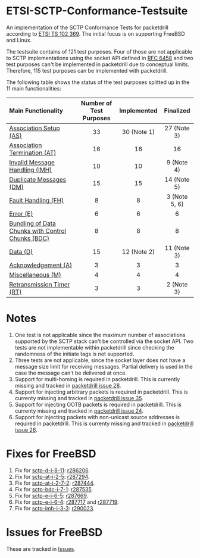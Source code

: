 # ETSI-SCTP-Conformance-Testsuite
An implementation of the SCTP Conformance Tests for packetdrill according to
[ETSI TS 102 369](http://www.etsi.org/deliver/etsi_ts/102300_102399/102369/01.01.01_60/ts_102369v010101p.pdf).
The initial focus is on supporting FreeBSD and Linux.

The testsuite contains of 121 test purposes. Four of those are not applicable to SCTP implementations using the socket API defined in [RFC 6458](https://tools.ietf.org/html/rfc6458) and two test purposes can't be implemented in packetdrill due to conceptual limits.
Therefore, 115 test purposes can be implemented with packetdrill.

The following table shows the status of the test purposes splitted up in the 11 main functionalities:

| Main Functionality                                                             | Number of Test Purposes | Implemented | Finalized      |
|:-------------------------------------------------------------------------------|:-----------------------:|:-----------:|:--------------:|
| [Association Setup (AS)](sctp-as-tests/README.md)                              | 33                      |  30 (Note 1)|  27 (Note 3)   |
| [Association Termination (AT)](sctp-at-tests/README.md)                        | 16                      |  16         |  16            |
| [Invalid Message Handling (IMH)](sctp-imh-tests/README.md)                     | 10                      |  10         |  9  (Note 4)   |
| [Duplicate Messages (DM)](sctp-dm-tests/README.md)                             | 15                      |  15         |  14 (Note 5)   |
| [Fault Handling (FH)](sctp-fh-tests/README.md)                                 | 8                       |  8          |  3  (Note 5, 6)|
| [Error (E)](sctp-e-tests/README.md)                                            | 6                       |  6          |  6             |
| [Bundling of Data Chunks with Control Chunks (BDC)](sctp-bdc-tests/README.md)  | 8                       |  8          |  8             |
| [Data (D)](sctp-d-tests/README.md)                                             | 15                      |  12 (Note 2)|  11 (Note 3)   |
| [Acknowledgement (A)](sctp-a-tests/README.md)                                  | 3                       |  3          |  3             |
| [Miscellaneous (M)](sctp-m-tests/README.md)                                    | 4                       |  4          |  4             |
| [Retransmission Timer (RT)](sctp-rt-tests/README.md)                           | 3                       |  3          |  2 (Note 3)    |

# Notes
1. One test is not applicable since the maximum number of associations supported by the SCTP stack can't be controlled via the socket API. Two tests are not implementable within packetdrill since checking the randomness of the initiate tags is not supported.
2. Three tests are not applicable, since the socket layer does not have a message size limit for receiving messages. Partial delivery is used in the case the message can't be delivered at once.
3. Support for multi-homing is required in packetdrill. This is currently missing and tracked in [packetdrill issue 28](https://github.com/nplab/packetdrill/issues/28).
4. Support for injecting arbitrary packets is required in packetdrill. This is currenty missing and tracked in [packetdrill issue 35](https://github.com/nplab/packetdrill/issues/35).
5. Support for injecting OOTB packets is required in packetdrill. This is currenty missing and tracked in [packetdrill issue 24](https://github.com/nplab/packetdrill/issues/24).
6. Support for injecting packets with non-unicast source addresses is required in packetdrill. This is currenty missing and tracked in [packetdrill issue 26](https://github.com/nplab/packetdrill/issues/26).


# Fixes for FreeBSD
1. Fix for [sctp-d-i-8-11](sctp-d-tests/sctp-d-i-8-11.pkt): [r286206](https://svnweb.freebsd.org/changeset/base/286206).
2. Fix for [sctp-at-i-2-5](sctp-at-tests/sctp-at-i-2-5.pkt): [r287294](https://svnweb.freebsd.org/changeset/base/287294).
3. Fix for [sctp-at-i-2-7-2](sctp-at-tests/sctp-at-i-2-7-2.pkt): [r287444](https://svnweb.freebsd.org/changeset/base/287444).
4. Fix for [sctp-bdc-i-7-1](sctp-bdc-tests/sctp-bdc-i-7-1.pkt): [r287535](https://svnweb.freebsd.org/changeset/base/287535).
5. Fix for [sctp-e-i-6-5](sctp-e-i-6-5.pkt): [r287669](https://svnweb.freebsd.org/changeset/base/287669).
6. Fix for [sctp-e-i-6-4](sctp-e-i-6-4.pkt): [r287717](https://svnweb.freebsd.org/changeset/base/287717) and [r287719](https://svnweb.freebsd.org/changeset/base/287719).
7. Fix for [sctp-imh-i-3-3](sctp-imh-i-3-3.pkt): [r290023](https://svnweb.freebsd.org/changeset/base/290023).

# Issues for FreeBSD

These are tracked in [Issues](https://github.com/sctplab/SCTP_NKE_Yosemite/milestones/ETSI%20Conformance%20Tests).
